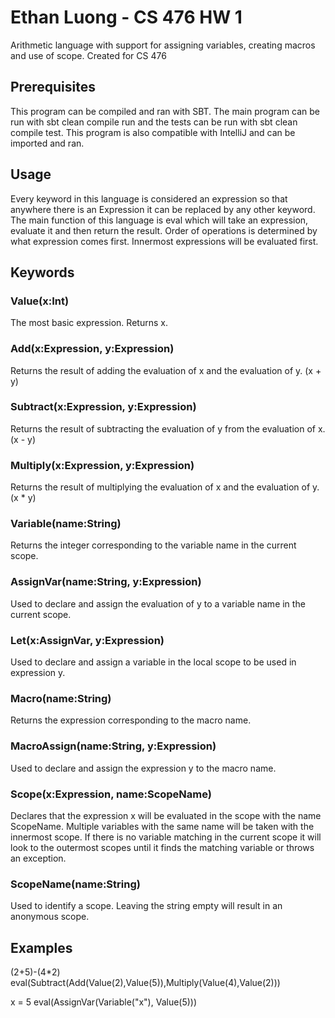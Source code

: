 # Ethan Luong - CS 476 HW 1
Arithmetic language with support for assigning variables, creating macros and use of scope.
Created for CS 476

## Prerequisites
This program can be compiled and ran with SBT. The main program can be run with sbt clean compile run and the tests can be run with sbt clean compile test.
This program is also compatible with IntelliJ and can be imported and ran.

## Usage
Every keyword in this language is considered an expression so that anywhere there is an Expression it can be replaced by any other keyword.
The main function of this language is eval which will take an expression, evaluate it and then return the result. Order of operations is determined by what expression comes first. Innermost expressions will be evaluated first.

## Keywords
### Value(x:Int)
The most basic expression. Returns x.

### Add(x:Expression, y:Expression)
Returns the result of adding the evaluation of x and the evaluation of y. (x + y)

### Subtract(x:Expression, y:Expression)
Returns the result of subtracting the evaluation of y from the evaluation of x. (x - y)

### Multiply(x:Expression, y:Expression)
Returns the result of multiplying the evaluation of x and the evaluation of y. (x * y)

### Variable(name:String)
Returns the integer corresponding to the variable name in the current scope.

### AssignVar(name:String, y:Expression)
Used to declare and assign the evaluation of y to a variable name in the current scope.

### Let(x:AssignVar, y:Expression)
Used to declare and assign a variable in the local scope to be used in expression y.

### Macro(name:String)
Returns the expression corresponding to the macro name.

### MacroAssign(name:String, y:Expression)
Used to declare and assign the expression y to the macro name.

### Scope(x:Expression, name:ScopeName)
Declares that the expression x will be evaluated in the scope with the name ScopeName. Multiple variables with the same name will be taken with the innermost scope. If there is no variable matching in the current scope it will look to the outermost scopes until it finds the matching variable or throws an exception.

### ScopeName(name:String)
Used to identify a scope. Leaving the string empty will result in an anonymous scope.

## Examples

(2+5)-(4*2)
eval(Subtract(Add(Value(2),Value(5)),Multiply(Value(4),Value(2)))

x = 5
eval(AssignVar(Variable("x"), Value(5)))



